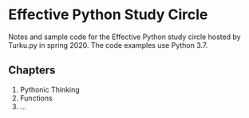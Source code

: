 # Effective Python Study Circle

Notes and sample code for the Effective Python study circle hosted by Turku.py in spring 2020. The code examples use Python 3.7.

## Chapters
1. Pythonic Thinking
2. Functions
3. ...


